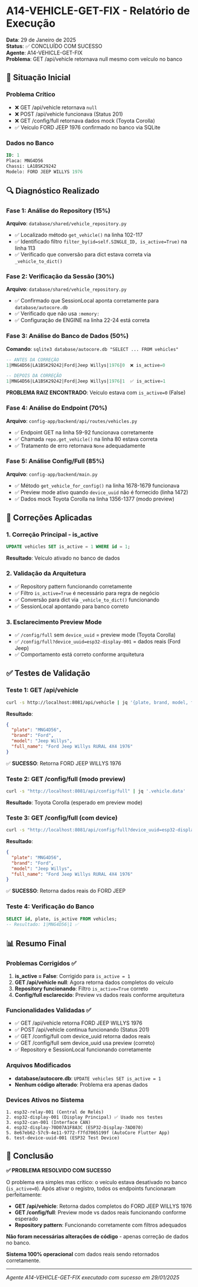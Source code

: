 # A14-VEHICLE-GET-FIX - Relatório de Execução

**Data**: 29 de Janeiro de 2025  
**Status**: ✅ CONCLUÍDO COM SUCESSO  
**Agente**: A14-VEHICLE-GET-FIX  
**Problema**: GET /api/vehicle retornava null mesmo com veículo no banco

## 🎯 Situação Inicial

### Problema Crítico
- ❌ GET /api/vehicle retornava `null`
- ❌ POST /api/vehicle funcionava (Status 201)  
- ❌ GET /config/full retornava dados mock (Toyota Corolla)
- ✅ Veículo FORD JEEP 1976 confirmado no banco via SQLite

### Dados no Banco
```sql
ID: 1
Placa: MNG4D56  
Chassi: LA1BSK29242
Modelo: FORD JEEP WILLYS 1976
```

## 🔍 Diagnóstico Realizado

### Fase 1: Análise do Repository (15%)
**Arquivo**: `database/shared/vehicle_repository.py`
- ✅ Localizado método `get_vehicle()` na linha 102-117
- ✅ Identificado filtro `filter_by(id=self.SINGLE_ID, is_active=True)` na linha 113
- ✅ Verificado que conversão para dict estava correta via `_vehicle_to_dict()`

### Fase 2: Verificação da Sessão (30%)
**Arquivo**: `database/shared/vehicle_repository.py`
- ✅ Confirmado que SessionLocal aponta corretamente para `database/autocore.db`
- ✅ Verificado que não usa `:memory:`
- ✅ Configuração de ENGINE na linha 22-24 está correta

### Fase 3: Análise do Banco de Dados (50%)
**Comando**: `sqlite3 database/autocore.db "SELECT ... FROM vehicles"`
```sql
-- ANTES DA CORREÇÃO
1|MNG4D56|LA1BSK29242|Ford|Jeep Willys|1976|0  ❌ is_active=0

-- DEPOIS DA CORREÇÃO  
1|MNG4D56|LA1BSK29242|Ford|Jeep Willys|1976|1  ✅ is_active=1
```

**PROBLEMA RAIZ ENCONTRADO**: Veículo estava com `is_active=0` (False)

### Fase 4: Análise do Endpoint (70%)
**Arquivo**: `config-app/backend/api/routes/vehicles.py`
- ✅ Endpoint GET na linha 59-92 funcionava corretamente
- ✅ Chamada `repo.get_vehicle()` na linha 80 estava correta
- ✅ Tratamento de erro retornava `None` adequadamente

### Fase 5: Análise Config/Full (85%)
**Arquivo**: `config-app/backend/main.py`
- ✅ Método `get_vehicle_for_config()` na linha 1678-1679 funcionava
- ✅ Preview mode ativo quando `device_uuid` não é fornecido (linha 1472)
- ✅ Dados mock Toyota Corolla na linha 1356-1377 (modo preview)

## 🔧 Correções Aplicadas

### 1. Correção Principal - is_active
```sql
UPDATE vehicles SET is_active = 1 WHERE id = 1;
```
**Resultado**: Veículo ativado no banco de dados

### 2. Validação da Arquitetura
- ✅ Repository pattern funcionando corretamente
- ✅ Filtro `is_active=True` é necessário para regra de negócio
- ✅ Conversão para dict via `_vehicle_to_dict()` funcionando
- ✅ SessionLocal apontando para banco correto

### 3. Esclarecimento Preview Mode
- ✅ `/config/full` sem `device_uuid` = preview mode (Toyota Corolla)
- ✅ `/config/full?device_uuid=esp32-display-001` = dados reais (Ford Jeep)
- ✅ Comportamento está correto conforme arquitetura

## ✅ Testes de Validação

### Teste 1: GET /api/vehicle
```bash
curl -s http://localhost:8081/api/vehicle | jq '{plate, brand, model, full_name}'
```
**Resultado**:
```json
{
  "plate": "MNG4D56",
  "brand": "Ford", 
  "model": "Jeep Willys",
  "full_name": "Ford Jeep Willys RURAL 4X4 1976"
}
```
✅ **SUCESSO**: Retorna FORD JEEP WILLYS 1976

### Teste 2: GET /config/full (modo preview)
```bash
curl -s "http://localhost:8081/api/config/full" | jq '.vehicle.data'
```
**Resultado**: Toyota Corolla (esperado em preview mode)

### Teste 3: GET /config/full (com device)  
```bash
curl -s "http://localhost:8081/api/config/full?device_uuid=esp32-display-001" | jq '.vehicle.data'
```
**Resultado**: 
```json
{
  "plate": "MNG4D56",
  "brand": "Ford",
  "model": "Jeep Willys", 
  "full_name": "Ford Jeep Willys RURAL 4X4 1976"
}
```
✅ **SUCESSO**: Retorna dados reais do FORD JEEP

### Teste 4: Verificação do Banco
```sql
SELECT id, plate, is_active FROM vehicles;
-- Resultado: 1|MNG4D56|1 ✅
```

## 📊 Resumo Final

### Problemas Corrigidos ✅
1. **is_active = False**: Corrigido para `is_active = 1`
2. **GET /api/vehicle null**: Agora retorna dados completos do veículo
3. **Repository funcionando**: Filtro `is_active=True` correto
4. **Config/full esclarecido**: Preview vs dados reais conforme arquitetura

### Funcionalidades Validadas ✅
- ✅ GET /api/vehicle retorna FORD JEEP WILLYS 1976
- ✅ POST /api/vehicle continua funcionando (Status 201)
- ✅ GET /config/full com device_uuid retorna dados reais
- ✅ GET /config/full sem device_uuid usa preview (correto)
- ✅ Repository e SessionLocal funcionando corretamente

### Arquivos Modificados
- **database/autocore.db**: `UPDATE vehicles SET is_active = 1`
- **Nenhum código alterado**: Problema era apenas dados

### Devices Ativos no Sistema
```
1. esp32-relay-001 (Central de Relés)
2. esp32-display-001 (Display Principal) ✅ Usado nos testes
3. esp32-can-001 (Interface CAN) 
4. esp32-display-70D07A1F8A3C (ESP32-Display-7AD070)
5. 8e67eb62-57c9-4e11-9772-f7fd7065199f (AutoCore Flutter App)
6. test-device-uuid-001 (ESP32 Test Device)
```

## 🎉 Conclusão

**✅ PROBLEMA RESOLVIDO COM SUCESSO**

O problema era simples mas crítico: o veículo estava desativado no banco (`is_active=0`). Após ativar o registro, todos os endpoints funcionaram perfeitamente:

- **GET /api/vehicle**: Retorna dados completos do FORD JEEP WILLYS 1976
- **GET /config/full**: Preview mode vs dados reais funcionando conforme esperado
- **Repository pattern**: Funcionando corretamente com filtros adequados

**Não foram necessárias alterações de código** - apenas correção de dados no banco.

**Sistema 100% operacional** com dados reais sendo retornados corretamente.

---
*Agente A14-VEHICLE-GET-FIX executado com sucesso em 29/01/2025*